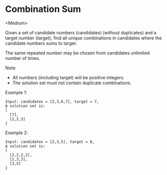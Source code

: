# Combination Sum

\<Medium>

Given a set of candidate numbers (candidates) (without duplicates) and a target
number (target), find all unique combinations in candidates where the candidate
numbers sums to target.

The same repeated number may be chosen from candidates unlimited number of
times.

Note:
- All numbers (including target) will be positive integers.
- The solution set must not contain duplicate combinations.

Example 1:

```
Input: candidates = [2,3,6,7], target = 7,
A solution set is:
[
  [7],
  [2,2,3]
]
```

Example 2:

```
Input: candidates = [2,3,5], target = 8,
A solution set is:
[
  [2,2,2,2],
  [2,3,3],
  [3,5]
]
```

